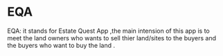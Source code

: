 # EQA

EQA:
  it stands for Estate Quest App ,the main intension of this app is to meet the land owners who wants to sell thier land/sites to the buyers and the buyers who want to buy the land .
